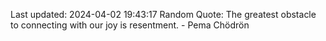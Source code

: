 Last updated: 2024-04-02 19:43:17
Random Quote: The greatest obstacle to connecting with our joy is resentment. - Pema Chödrön